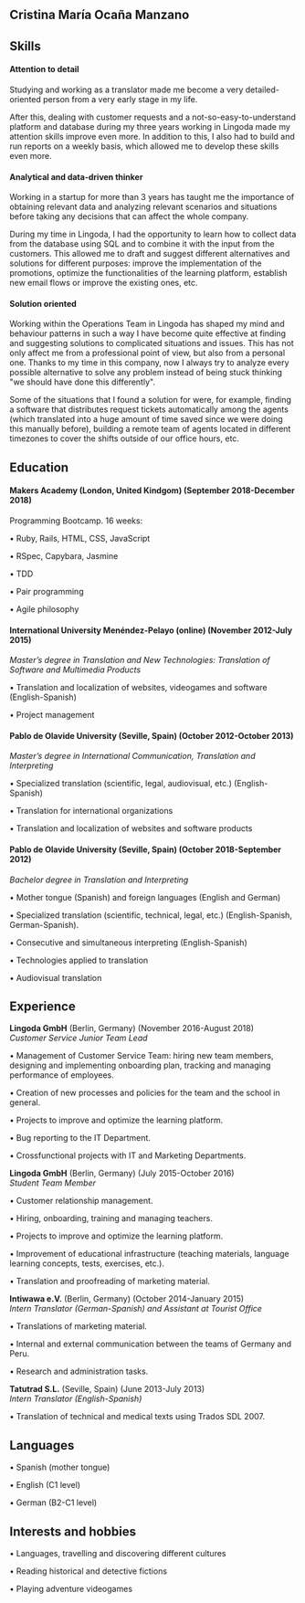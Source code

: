 ## Cristina María Ocaña Manzano

## Skills

#### Attention to detail

Studying and working as a translator made me become a very detailed-oriented person from a very early stage in my life. 

After this, dealing with customer requests and a not-so-easy-to-understand platform and database during my three years working in Lingoda made my attention skills improve even more. In addition to this, I also had to build and run reports on a weekly basis, which allowed me to develop these skills even more. 


#### Analytical and data-driven thinker 

Working in a startup for more than 3 years has taught me the importance of obtaining relevant data and analyzing relevant scenarios and situations before taking any decisions that can affect the whole company.

During my time in Lingoda, I had the opportunity to learn how to collect data from the database using SQL and to combine it with the input from the customers. This allowed me to draft and suggest different alternatives and solutions for different purposes: improve the implementation of the promotions, optimize the functionalities of the learning platform, establish new email flows or improve the existing ones, etc.

#### Solution oriented

Working within the Operations Team in Lingoda has shaped my mind and behaviour patterns in such a way I have become quite effective at finding and suggesting solutions to complicated situations and issues. This has not only affect me from a professional point of view, but also from a personal one. Thanks to my time in this company, now I always try to analyze every possible alternative to solve any problem instead of being stuck thinking "we should have done this differently".

Some of the situations that I found a solution for were, for example, finding a software that distributes request tickets automatically among the agents (which translated into a huge amount of time saved since we were doing this manually before), building a remote team of agents located in different timezones to cover the shifts outside of our office hours, etc.

## Education

#### Makers Academy (London, United Kindgom) (September 2018-December 2018)

Programming Bootcamp. 16 weeks:

  • Ruby, Rails, HTML, CSS, JavaScript
  
  • RSpec, Capybara, Jasmine
  
  • TDD
  
  • Pair programming
  
  • Agile philosophy

#### International University Menéndez-Pelayo (online) (November 2012-July 2015)
*Master’s degree in Translation and New Technologies: Translation of Software and Multimedia Products*

• Translation and localization of websites, videogames and software (English-Spanish)

• Project management

#### Pablo de Olavide University (Seville, Spain) (October 2012-October 2013)
*Master’s degree in International Communication, Translation and Interpreting*

• Specialized translation (scientific, legal, audiovisual, etc.) (English-Spanish)

• Translation for international organizations

• Translation and localization of websites and software products

#### Pablo de Olavide University (Seville, Spain) (October 2018-September 2012)
*Bachelor degree in Translation and Interpreting*

• Mother tongue (Spanish) and foreign languages (English and German)

• Specialized translation (scientific, technical, legal, etc.) (English-Spanish, German-Spanish). 

• Consecutive and simultaneous interpreting (English-Spanish)

• Technologies applied to translation

• Audiovisual translation

## Experience

**Lingoda GmbH** (Berlin, Germany) (November 2016-August 2018)    
*Customer Service Junior Team Lead*

• Management of Customer Service Team: hiring new team members, designing and implementing onboarding plan, tracking and managing performance of employees.

• Creation of new processes and policies for the team and the school in general.

• Projects to improve and optimize the learning platform.

• Bug reporting to the IT Department.

• Crossfunctional projects with IT and Marketing Departments.

**Lingoda GmbH** (Berlin, Germany) (July 2015-October 2016)   
*Student Team Member*  

• Customer relationship management.

• Hiring, onboarding, training and managing teachers.

• Projects to improve and optimize the learning platform.

• Improvement of educational infrastructure (teaching materials, language learning concepts, tests, exercises, etc.).

• Translation and proofreading of marketing material.

**Intiwawa e.V.** (Berlin, Germany) (October 2014-January 2015)   
*Intern Translator (German-Spanish) and Assistant at Tourist Office*  

• Translations of marketing material. 

• Internal and external communication between the teams of Germany and Peru. 

• Research and administration tasks.

**Tatutrad S.L.** (Seville, Spain) (June 2013-July 2013)   
*Intern Translator (English-Spanish)* 

• Translation of technical and medical texts using Trados SDL 2007.

## Languages
• Spanish (mother tongue)

• English (C1 level)

• German (B2-C1 level)

## Interests and hobbies
• Languages, travelling and discovering different cultures

• Reading historical and detective fictions

• Playing adventure videogames

